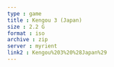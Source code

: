 ```yaml
---
type : game
title : Kengou 3 (Japan)
size : 2.2 G
format : iso
archive : zip
server : myrient
link2 : Kengou%203%20%28Japan%29
---
```

